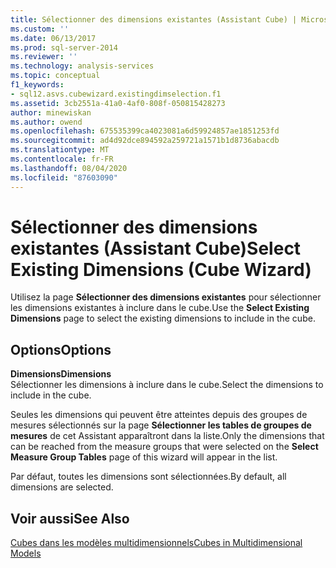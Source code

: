```yaml
---
title: Sélectionner des dimensions existantes (Assistant Cube) | Microsoft Docs
ms.custom: ''
ms.date: 06/13/2017
ms.prod: sql-server-2014
ms.reviewer: ''
ms.technology: analysis-services
ms.topic: conceptual
f1_keywords:
- sql12.asvs.cubewizard.existingdimselection.f1
ms.assetid: 3cb2551a-41a0-4af0-808f-050815428273
author: minewiskan
ms.author: owend
ms.openlocfilehash: 675535399ca4023081a6d59924857ae1851253fd
ms.sourcegitcommit: ad4d92dce894592a259721a1571b1d8736abacdb
ms.translationtype: MT
ms.contentlocale: fr-FR
ms.lasthandoff: 08/04/2020
ms.locfileid: "87603090"
---
```

# <a name="select-existing-dimensions-cube-wizard"></a><span data-ttu-id="d3d64-102">Sélectionner des dimensions existantes (Assistant Cube)</span><span class="sxs-lookup"><span data-stu-id="d3d64-102">Select Existing Dimensions (Cube Wizard)</span></span>
  <span data-ttu-id="d3d64-103">Utilisez la page **Sélectionner des dimensions existantes** pour sélectionner les dimensions existantes à inclure dans le cube.</span><span class="sxs-lookup"><span data-stu-id="d3d64-103">Use the **Select Existing Dimensions** page to select the existing dimensions to include in the cube.</span></span>  
  
## <a name="options"></a><span data-ttu-id="d3d64-104">Options</span><span class="sxs-lookup"><span data-stu-id="d3d64-104">Options</span></span>  
 <span data-ttu-id="d3d64-105">**Dimensions**</span><span class="sxs-lookup"><span data-stu-id="d3d64-105">**Dimensions**</span></span>  
 <span data-ttu-id="d3d64-106">Sélectionner les dimensions à inclure dans le cube.</span><span class="sxs-lookup"><span data-stu-id="d3d64-106">Select the dimensions to include in the cube.</span></span>  
  
 <span data-ttu-id="d3d64-107">Seules les dimensions qui peuvent être atteintes depuis des groupes de mesures sélectionnés sur la page **Sélectionner les tables de groupes de mesures** de cet Assistant apparaîtront dans la liste.</span><span class="sxs-lookup"><span data-stu-id="d3d64-107">Only the dimensions that can be reached from the measure groups that were selected on the **Select Measure Group Tables** page of this wizard will appear in the list.</span></span>  
  
 <span data-ttu-id="d3d64-108">Par défaut, toutes les dimensions sont sélectionnées.</span><span class="sxs-lookup"><span data-stu-id="d3d64-108">By default, all dimensions are selected.</span></span>  
  
## <a name="see-also"></a><span data-ttu-id="d3d64-109">Voir aussi</span><span class="sxs-lookup"><span data-stu-id="d3d64-109">See Also</span></span>  
 [<span data-ttu-id="d3d64-110">Cubes dans les modèles multidimensionnels</span><span class="sxs-lookup"><span data-stu-id="d3d64-110">Cubes in Multidimensional Models</span></span>](multidimensional-models/cubes-in-multidimensional-models.md)  
  
  
